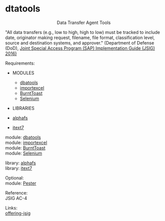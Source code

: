 # dtatools
<p style="text-align: center;">Data Transfer Agent Tools</p>  

"All data transfers (e.g., low to high, high to low) must be tracked to include date, originator 
making request, filename, file format, classification level, source and destination systems, 
and approver." (Department of Defense (DoD), [Joint Special Access Program (SAP) Implementation Guide (JSIG) 2016)](https://www.dcsa.mil/portals/91/documents/ctp/nao/JSIG_2016April11_Final_(53Rev4).pdf)  

Requirements:  
  * MODULES  
    * [dbatools](https://github.com/dataplat/dbatools)  
    * [importexcel](https://github.com/dfinke/ImportExcel)  
    * [BurntToast](https://www.powershellgallery.com/packages/BurntToast/0.8.5)  
    * [Selenium](https://www.powershellgallery.com/packages/Selenium/3.0.1)  

 * LIBRARIES
  * [alphafs](http://alphafs.alphaleonis.com/)  
  * [itext7](https://itextpdf.com/)  

module:  [dbatools](https://github.com/dataplat/dbatools)  
  module:  [importexcel](https://github.com/dfinke/ImportExcel)  
  module:  [BurntToast](https://www.powershellgallery.com/packages/BurntToast/0.8.5)  
  module:  [Selenium](https://www.powershellgallery.com/packages/Selenium/3.0.1)  
  
  library: [alphafs](http://alphafs.alphaleonis.com/)  
  library: [itext7](https://itextpdf.com/)  
  
Optional:  
  module: [Pester](https://github.com/pester/Pester)  

Reference:  
JSIG AC-4  

Links:  
  [offering-jsig](https://learn.microsoft.com/en-us/azure/compliance/offerings/offering-jsig)  
